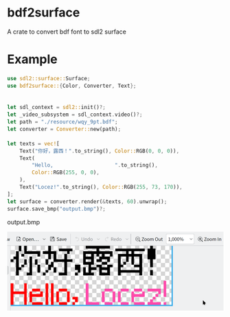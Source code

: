 # bdf2surface

A crate to convert bdf font to sdl2 surface

# Example

```rust
use sdl2::surface::Surface;
use bdf2surface::{Color, Converter, Text};


let sdl_context = sdl2::init()?;
let _video_subsystem = sdl_context.video()?;
let path = "./resource/wqy_9pt.bdf";
let converter = Converter::new(path);

let texts = vec![
    Text("你好，露西！".to_string(), Color::RGB(0, 0, 0)),
    Text(
        "Hello,                    ".to_string(),
        Color::RGB(255, 0, 0),
    ),
    Text("Locez!".to_string(), Color::RGB(255, 73, 170)),
];
let surface = converter.render(&texts, 60).unwrap();
surface.save_bmp("output.bmp")?;
```
output.bmp

![output.bmp](./images/example.png)


